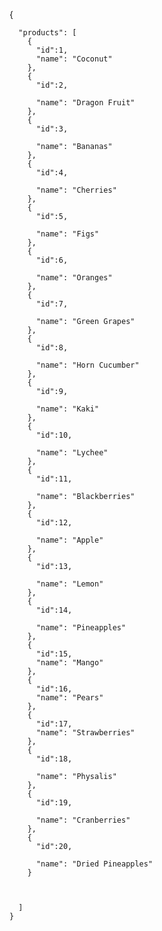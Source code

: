 {
    
      "products": [
        {
          "id":1,
          "name": "Coconut"
        },
        {
          "id":2,

          "name": "Dragon Fruit"
        },
        {
          "id":3,

          "name": "Bananas"
        },
        {
          "id":4,

          "name": "Cherries"
        },
        {
          "id":5,

          "name": "Figs"
        },
        {
          "id":6,

          "name": "Oranges"
        },
        {
          "id":7,

          "name": "Green Grapes"
        },
        {
          "id":8,

          "name": "Horn Cucumber"
        },
        {
          "id":9,

          "name": "Kaki"
        },
        {
          "id":10,

          "name": "Lychee"
        },
        {
          "id":11,

          "name": "Blackberries"
        },
        {
          "id":12,

          "name": "Apple"
        },
        {
          "id":13,

          "name": "Lemon"
        },
        {
          "id":14,

          "name": "Pineapples"
        },
        {
          "id":15,
          "name": "Mango"
        },
        {
          "id":16,
          "name": "Pears"
        },
        {
          "id":17,
          "name": "Strawberries"
        },
        {
          "id":18,

          "name": "Physalis"
        },
        {
          "id":19,

          "name": "Cranberries"
        },
        {
          "id":20,

          "name": "Dried Pineapples"
        }
        
       
        
      ]
    }
  